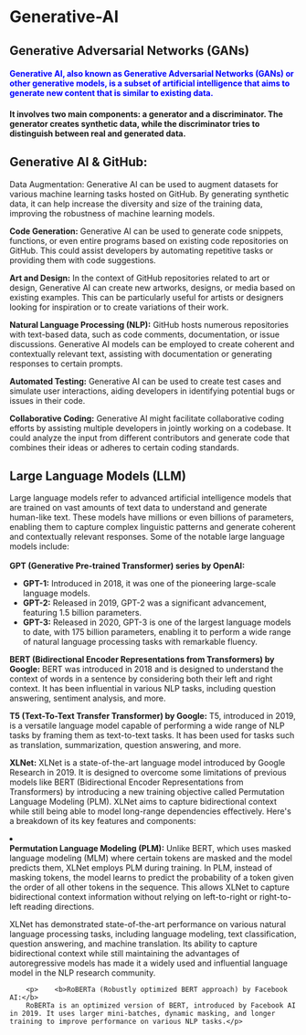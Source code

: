 # Generative-AI
## Generative Adversarial Networks (GANs)
#### <span style="color : blue">Generative AI, also known as Generative Adversarial Networks (GANs) or other generative models, is a subset of artificial intelligence that aims to generate new content that is similar to existing data. 
#### It involves two main components: a generator and a discriminator. The generator creates synthetic data, while the discriminator tries to distinguish between real and generated data</span>.


## Generative AI & GitHub:
Data Augmentation: Generative AI can be used to augment datasets for various machine learning tasks hosted on GitHub. By generating synthetic data, it can help increase the diversity and size of the training data, improving the robustness of machine learning models.

   <b> Code Generation:</b> Generative AI can be used to generate code snippets, functions, or even entire programs based on existing code repositories on GitHub. This could assist developers by automating repetitive tasks or providing them with code suggestions.

  <b>  Art and Design:</b> In the context of GitHub repositories related to art or design, Generative AI can create new artworks, designs, or media based on existing examples. This can be particularly useful for artists or designers looking for inspiration or to create variations of their work.

 <b>   Natural Language Processing (NLP):</b> GitHub hosts numerous repositories with text-based data, such as code comments, documentation, or issue discussions. Generative AI models can be employed to create coherent and contextually relevant text, assisting with documentation or generating responses to certain prompts.

<b>    Automated Testing:</b> Generative AI can be used to create test cases and simulate user interactions, aiding developers in identifying potential bugs or issues in their code.

<b>    Collaborative Coding:</b> Generative AI might facilitate collaborative coding efforts by assisting multiple developers in jointly working on a codebase. It could analyze the input from different contributors and generate code that combines their ideas or adheres to certain coding standards.
## Large Language Models (LLM)
Large language models refer to advanced artificial intelligence models that are trained on vast amounts of text data to understand and generate human-like text. These models have millions or even billions of parameters, enabling them to capture complex linguistic patterns and generate coherent and contextually relevant responses. Some of the notable large language models include:<br><br>
   <b> GPT (Generative Pre-trained Transformer) series by OpenAI:</b><br>
  
+  <b>GPT-1:</b> Introduced in 2018, it was one of the pioneering large-scale language models.<br>
+   <b>GPT-2:</b> Released in 2019, GPT-2 was a significant advancement, featuring 1.5 billion parameters.<br>
+   <b>GPT-3:</b> Released in 2020, GPT-3 is one of the largest language models to date, with 175 billion parameters, enabling it to perform a wide range of natural language processing tasks with remarkable fluency.<br>
<p><b>BERT (Bidirectional Encoder Representations from Transformers) by Google:</b>
        BERT was introduced in 2018 and is designed to understand the context of words in a sentence by considering both their left and right context. It has been influential in various NLP tasks, including question answering, sentiment analysis, and more.</p>
<p> <b>T5 (Text-To-Text Transfer Transformer) by Google:</b>
        T5, introduced in 2019, is a versatile language model capable of performing a wide range of NLP tasks by framing them as text-to-text tasks. It has been used for tasks such as translation, summarization, question answering, and more.</p>
<p>    <b>XLNet:</b>
        XLNet is a state-of-the-art language model introduced by Google Research in 2019. It is designed to overcome some limitations of previous models like BERT (Bidirectional Encoder Representations from Transformers) by introducing a new training objective called Permutation Language Modeling (PLM). XLNet aims to capture bidirectional context while still being able to model long-range dependencies effectively. Here's a breakdown of its key features and components:<br>

   <li></li> <b>Permutation Language Modeling (PLM):</b> Unlike BERT, which uses masked language modeling (MLM) where certain tokens are masked and the model predicts them, XLNet employs PLM during training. In PLM, instead of masking tokens, the model learns to predict the probability of a token given the order of all other tokens in the sequence. This allows XLNet to capture bidirectional context information without relying on left-to-right or right-to-left reading directions.</li><br>


XLNet has demonstrated state-of-the-art performance on various natural language processing tasks, including language modeling, text classification, question answering, and machine translation. Its ability to capture bidirectional context while still maintaining the advantages of autoregressive models has made it a widely used and influential language model in the NLP research community.</p>

        <p>    <b>RoBERTa (Robustly optimized BERT approach) by Facebook AI:</b>
        RoBERTa is an optimized version of BERT, introduced by Facebook AI in 2019. It uses larger mini-batches, dynamic masking, and longer training to improve performance on various NLP tasks.</p>

